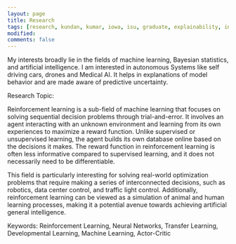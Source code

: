 ```yaml
---
layout: page
title: Research
tags: [research, kundan, kumar, iowa, isu, graduate, explainability, interpretability, explainable AI]
modified:
comments: false
---
```


My interests broadly lie in the fields of machine learning, Bayesian statistics, and artificial intelligence.
I am interested in autonomous Systems like self driving cars, drones and Medical AI. It helps in explanations of model behavior and are made aware of predictive uncertainty.

Research Topic:

Reinforcement learning is a sub-field of machine learning that focuses on solving sequential decision problems through trial-and-error. It involves an agent interacting with an unknown environment and learning from its own experiences to maximize a reward function. Unlike supervised or unsupervised learning, the agent builds its own database online based on the decisions it makes. The reward function in reinforcement learning is often less informative compared to supervised learning, and it does not necessarily need to be differentiable.

This field is particularly interesting for solving real-world optimization problems that require making a series of interconnected decisions, such as robotics, data center control, and traffic light control. Additionally, reinforcement learning can be viewed as a simulation of animal and human learning processes, making it a potential avenue towards achieving artificial general intelligence.

Keywords:
Reinforcement Learning, Neural Networks, Transfer Learning, Developmental Learning, Machine Learning, Actor-Critic
